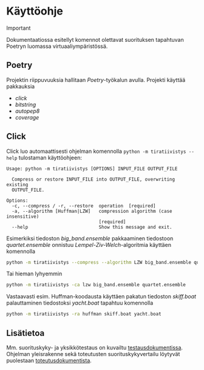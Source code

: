 # Käyttöohje

> [!IMPORTANT]
> Dokumentaatiossa esitellyt komennot olettavat suorituksen tapahtuvan Poetryn luomassa virtuaaliympäristössä.


## Poetry

Projektin riippuvuuksia hallitaan _Poetry_-työkalun avulla. Projekti käyttää pakkauksia

- _click_
- _bitstring_
- _autopep8_
- _coverage_


## Click

Click luo automaattisesti ohjelman komennolla `python -m tiratiivistys --help` tulostaman käyttöohjeen:

```text
Usage: python -m tiratiivistys [OPTIONS] INPUT_FILE OUTPUT_FILE

  Compress or restore INPUT_FILE into OUTPUT_FILE, overwriting existing
  OUTPUT_FILE.

Options:
  -c, --compress / -r, --restore  operation  [required]
  -a, --algorithm [Huffman|LZW]   compression algorithm (case insensitive)
                                  [required]
  --help                          Show this message and exit.
```

Esimerkiksi tiedoston _big\_band.ensemble_ pakkaaminen tiedostoon _quartet.ensemble_ onnistuu _Lempel-Ziv-Welch_-algoritmia käyttäen komennolla

```bash
python -m tiratiivistys --compress --algorithm LZW big_band.ensemble quartet.ensemble
```

Tai hieman lyhyemmin

```bash
python -m tiratiivistys -ca lzw big_band.ensemble quartet.ensemble
```

Vastaavasti esim. Huffman-koodausta käyttäen pakatun tiedoston _skiff.boat_ palauttaminen tiedostoksi _yacht.boat_ tapahtuu komennolla

```bash
python -m tiratiivistys -ra huffman skiff.boat yacht.boat
```


## Lisätietoa

Mm. suorituskyky- ja yksikkötestaus on kuvailtu [testausdokumentissa](testausdokumentti.md). Ohjelman yleisrakenne sekä toteutusten suorituskykyvertailu löytyvät puolestaan [toteutusdokumentista](toteutusdokumentti.md).

